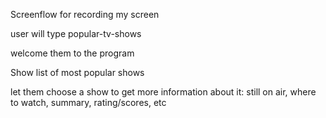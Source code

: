Screenflow for recording my screen



user will type popular-tv-shows

welcome them to the program

Show list of most popular shows

let them choose a show to get more information about it: still on air, where to watch, summary, rating/scores, etc
